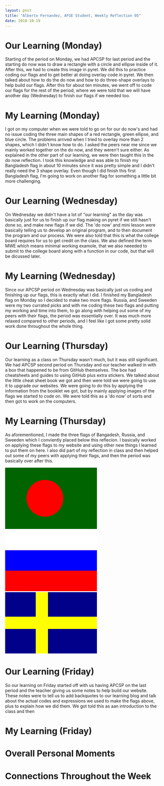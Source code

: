 ```yaml
---
layout: post
title: "Alberto Fernandez, AFSE Student, Weekly Reflection 05"
date: 2018-10-19
---
```


# Our Learning (Monday)
Starting of the period on Monday, we had APCSP for last period and the starting do now was to draw a rectangle with a circle and ellipse inside of it. After this, we had to create this image in pyret. We did this to practice coding our flags and to get better at doing overlay code in pyret. We then talked about how to do the do now and how to do three-shape overlays to help build our flags. After this for about ten minutes, we went off to code our flags for the rest of the period, where we were told that we will have another day (Wednesday) to finish our flags if we needed too.

# My Learning (Monday)
I got on my computer when we were told to go on for our do now's and had no issue coding the three main shapes of a red rectangle, green ellipse, and blue circle. The problems arrived when I tried to overlay more than 2 shapes, which I didn't know how to do. I asked the peers near me since we mainly worked together on the do now, and they weren't sure either. As explained in the other part of our learning, we were then taught this in the do now reflection. I took this knowledge and was able to finish my Bangladesh flag in about 10 minutes since it was pretty simple and I didn't really need the 3 shape overlay. Even though I did finish this first Bangladesh flag, I'm going to work on another flag for something a little bit more challenging. 

# Our Learning (Wednesday)
On Wednesday we didn't have a lot of "our learning" as the day was basically just for us to finish up our flag making on pyret if we still hasn't done so, and make new flags if we did. The 'do now' and mini lesson were basically telling us to develop an original program, and to then document the program and our process. We were also told that this is what the college board requires for us to get credit on the class. We also defined the term MWE which means minimal working examole, that we also neeeded to submit to the college board along with a function in our code, but that will be dicussed later.

# My Learning (Wednesday)
Since our APCSP period on Wednesday was basically just us coding and finishing up our flags, this is exactly what I did. I finished my Bangladesh flag on Monday so I decided to make two more flags. Russia, and Sweeden were my two currated picks and with me coding these two flags and putting my working and time into them, to go along with helping out some of my peers with their flags, the period was essentially over. It was much more relaxed compared to other periods, and I feel like I got some pretty solid work done throughout the whole thing.

# Our Learning (Thursday)
Our learning as a class on Thursday wasn't much, but it was still significant. We had APCSP second period on Thursday and our teacher walked in with a box that happened to be from GitHub themselves. The box had cheatsheets and guides to using GitHub plus extra stickers. We talked about the little cheat sheet book we got and then were told we were going to use it to upgrade our websites. We were going to do this by applying the information from the booklet we got, but by mainly applying images of the flags we started to code on. We were told this as a 'do now' of sorts and then got to work on the computers.

# My Learning (Thursday)
As aforementioned, I made the three flags of Bangadesh, Russia, and Sweeden which I conviently placed below this reflecion. I basically worked on applying these flags to my website and using other new things I learned to put them on here. I also did part of my reflection in class and then helped out some of my peers with applying their flags, and then the period was basically over after this. 

![BANGLADESH.FLAG](/images/BANGLADESH.FLAG.png) ![RUSSIAN.FLAG](/images/RUSSIAN.FLAG.png) ![SWEEDEN.FLAG](/images/SWEEDEN.FLAG.png) 

# Our Learning (Friday)
So our learning on Friday started off with us having APCSP on the last period and the teacher giving us some notes to help build our website. These notes were to tell us to add backquotes to our learning blog and talk about the actual codes and expressions we used to make the flags above, plus to explain how we did them. We got told this as aan introduction to the class and then

# My Learning (Friday)


# Overall Personal Moments


# Connections Throughout the Week
